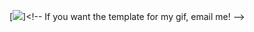 [![]([https://github.com/walleeva2018/walleeva2018/blob/main/a%20(2)%20(1).gif?raw=true](https://en.bloggif.com/tmp/50ebe54f2c3f6a0c80e3f6c6842f28b9/text.gif?1740750051))]<!-- If you want the template for my gif, email me! -->
